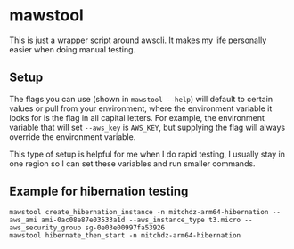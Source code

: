 # mawstool

This is just a wrapper script around awscli. It makes my life personally easier when doing manual testing.

## Setup
The flags you can use (shown in `mawstool --help`) will default to certain values or pull from your environment, where the environment variable it looks for is the flag in all capital letters. For example, the environment variable that will set `--aws_key` is `AWS_KEY`, but supplying the flag will always override the environment variable.

This type of setup is helpful for me when I do rapid testing, I usually stay in one region so I can set these variables and run smaller commands.

## Example for hibernation testing
```
mawstool create_hibernation_instance -n mitchdz-arm64-hibernation --aws_ami ami-0ac08e87e03533a1d --aws_instance_type t3.micro --aws_security_group sg-0e03e00997fa53926
mawstool hibernate_then_start -n mitchdz-arm64-hibernation
```
